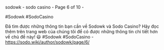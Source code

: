 sodowk - sodo casino - Page 6 of 10 - 

#Sodowk #SodoCasino 

Đã tìm được những thông tin bạn cần về Sodowk và Sodo Casino? Hãy đọc thêm trên trang web của chúng tôi để có được những thông tin chi tiết hơn về chủ đề này! 😃 #Sodowk #SodoCasino - https://sodo.wiki/author/sodowk/page/6/
